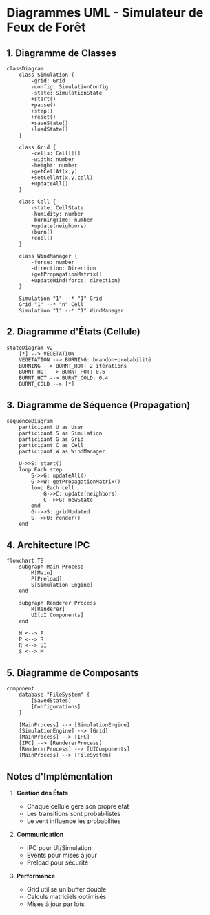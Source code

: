 # Diagrammes UML - Simulateur de Feux de Forêt

## 1. Diagramme de Classes

```mermaid
classDiagram
    class Simulation {
        -grid: Grid
        -config: SimulationConfig
        -state: SimulationState
        +start()
        +pause()
        +step()
        +reset()
        +saveState()
        +loadState()
    }

    class Grid {
        -cells: Cell[][]
        -width: number
        -height: number
        +getCellAt(x,y)
        +setCellAt(x,y,cell)
        +updateAll()
    }

    class Cell {
        -state: CellState
        -humidity: number
        -burningTime: number
        +update(neighbors)
        +burn()
        +cool()
    }

    class WindManager {
        -force: number
        -direction: Direction
        +getPropagationMatrix()
        +updateWind(force, direction)
    }

    Simulation "1" --* "1" Grid
    Grid "1" --* "n" Cell
    Simulation "1" --* "1" WindManager
```

## 2. Diagramme d'États (Cellule)

```mermaid
stateDiagram-v2
    [*] --> VEGETATION
    VEGETATION --> BURNING: brandon+probabilité
    BURNING --> BURNT_HOT: 2 itérations
    BURNT_HOT --> BURNT_HOT: 0.6
    BURNT_HOT --> BURNT_COLD: 0.4
    BURNT_COLD --> [*]
```

## 3. Diagramme de Séquence (Propagation)

```mermaid
sequenceDiagram
    participant U as User
    participant S as Simulation
    participant G as Grid
    participant C as Cell
    participant W as WindManager

    U->>S: start()
    loop Each step
        S->>G: updateAll()
        G->>W: getPropagationMatrix()
        loop Each cell
            G->>C: update(neighbors)
            C-->>G: newState
        end
        G-->>S: gridUpdated
        S-->>U: render()
    end
```

## 4. Architecture IPC

```mermaid
flowchart TB
    subgraph Main Process
        M[Main]
        P[Preload]
        S[Simulation Engine]
    end
    
    subgraph Renderer Process
        R[Renderer]
        UI[UI Components]
    end
    
    M <--> P
    P <--> R
    R <--> UI
    S <--> M
```

## 5. Diagramme de Composants

```mermaid
component
    database "FileSystem" {
        [SavedStates]
        [Configurations]
    }
    
    [MainProcess] --> [SimulationEngine]
    [SimulationEngine] --> [Grid]
    [MainProcess] --> [IPC]
    [IPC] --> [RendererProcess]
    [RendererProcess] --> [UIComponents]
    [MainProcess] --> [FileSystem]
```

## Notes d'Implémentation

1. **Gestion des États**
   - Chaque cellule gère son propre état
   - Les transitions sont probabilistes
   - Le vent influence les probabilités

2. **Communication**
   - IPC pour UI/Simulation
   - Events pour mises à jour
   - Preload pour sécurité

3. **Performance**
   - Grid utilise un buffer double
   - Calculs matriciels optimisés
   - Mises à jour par lots
